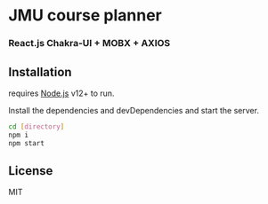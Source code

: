 # JMU course planner

### React.js Chakra-UI + MOBX + AXIOS 

## Installation

requires [Node.js](https://nodejs.org/) v12+ to run.

Install the dependencies and devDependencies and start the server.

```sh
cd [directory]
npm i
npm start
```

## License
MIT
